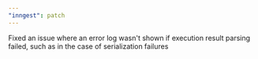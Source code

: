 ```yaml
---
"inngest": patch
---
```


Fixed an issue where an error log wasn't shown if execution result parsing failed, such as in the case of serialization failures

